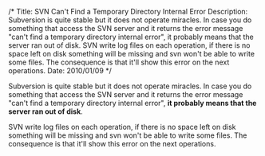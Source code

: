 /*
Title: SVN Can't Find a Temporary Directory Internal Error
Description: Subversion is quite stable but it does not operate miracles. In case you do something that access the SVN server and it returns the error message "can't find a temporary directory internal error", it probably means that the server ran out of disk. SVN write log files on each operation, if there is no space left on disk something will be missing and svn won't be able to write some files. The consequence is that it'll show this error on the next operations.
Date: 2010/01/09
*/

Subversion is quite stable but it does not operate miracles. In case you do something that access the SVN server and it returns the error message "can't find a temporary directory internal error", __it probably means that the server ran out of disk__.

SVN write log files on each operation, if there is no space left on disk something will be missing and svn won't be able to write some files. The consequence is that it'll show this error on the next operations.
